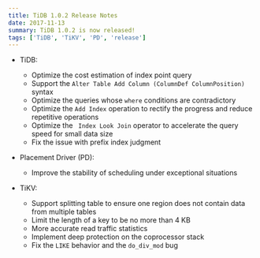 ```yaml
---
title: TiDB 1.0.2 Release Notes
date: 2017-11-13
summary: TiDB 1.0.2 is now released! 
tags: ['TiDB', 'TiKV', 'PD', 'release']
---
```


+ TiDB:

  - Optimize the cost estimation of index point query
  - Support the `Alter Table Add Column (ColumnDef ColumnPosition)` syntax
  - Optimize the queries whose `where` conditions are contradictory
  - Optimize the `Add Index` operation to rectify the progress and reduce repetitive operations
  - Optimize the ` Index Look Join` operator to accelerate the query speed for small data size
  - Fix the issue with prefix index judgment

+ Placement Driver (PD):

  - Improve the stability of scheduling under exceptional situations

+ TiKV:

  - Support splitting table to ensure one region does not contain data from multiple tables
  - Limit the length of a key to be no more than 4 KB
  - More accurate read traffic statistics
  - Implement deep protection on the coprocessor stack
  - Fix the `LIKE` behavior and the `do_div_mod` bug
